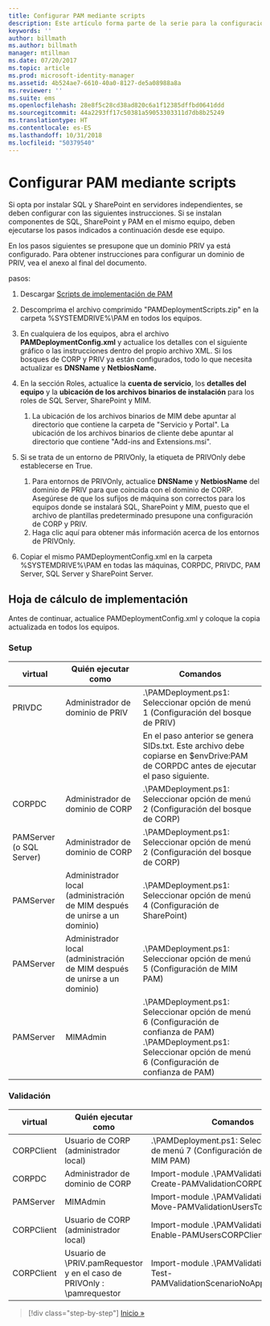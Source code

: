 ```yaml
---
title: Configurar PAM mediante scripts
description: Este artículo forma parte de la serie para la configuración de PAM mediante scripts. Abarca la modificación del archivo XML que van a utilizar los scripts de implementación de PAM.
keywords: ''
author: billmath
ms.author: billmath
manager: mtillman
ms.date: 07/20/2017
ms.topic: article
ms.prod: microsoft-identity-manager
ms.assetid: 4b524ae7-6610-40a0-8127-de5a08988a8a
ms.reviewer: ''
ms.suite: ems
ms.openlocfilehash: 28e8f5c28cd38ad820c6a1f12385dffbd0641ddd
ms.sourcegitcommit: 44a2293ff17c50381a59053303311d7db8b25249
ms.translationtype: HT
ms.contentlocale: es-ES
ms.lasthandoff: 10/31/2018
ms.locfileid: "50379540"
---
```

# <a name="configure-pam-using-scripts"></a>Configurar PAM mediante scripts

Si opta por instalar SQL y SharePoint en servidores independientes, se deben configurar con las siguientes instrucciones. Si se instalan componentes de SQL, SharePoint y PAM en el mismo equipo, deben ejecutarse los pasos indicados a continuación desde ese equipo.

En los pasos siguientes se presupone que un dominio PRIV ya está configurado. Para obtener instrucciones para configurar un dominio de PRIV, vea el anexo al final del documento.

pasos:

1. Descargar [Scripts de implementación de PAM](https://www.microsoft.com/download/details.aspx?id=53941)
2. Descomprima el archivo comprimido "PAMDeploymentScripts.zip" en la carpeta %SYSTEMDRIVE%\PAM en todos los equipos.
3. En cualquiera de los equipos, abra el archivo **PAMDeploymentConfig.xml** y actualice los detalles con el siguiente gráfico o las instrucciones dentro del propio archivo XML. Si los bosques de CORP y PRIV ya están configurados, todo lo que necesita actualizar es **DNSName** y **NetbiosName.**
4. En la sección Roles, actualice la **cuenta de servicio**, los **detalles del equipo** y la **ubicación de los archivos binarios de instalación** para los roles de SQL Server, SharePoint y MIM.
    1. La ubicación de los archivos binarios de MIM debe apuntar al directorio que contiene la carpeta de "Servicio y Portal". La ubicación de los archivos binarios de cliente debe apuntar al directorio que contiene "Add-ins and Extensions.msi".

5. Si se trata de un entorno de PRIVOnly, la etiqueta de PRIVOnly debe establecerse en True.
    1. Para entornos de PRIVOnly, actualice **DNSName** y **NetbiosName** del dominio de PRIV para que coincida con el dominio de CORP. Asegúrese de que los sufijos de máquina son correctos para los equipos donde se instalará SQL, SharePoint y MIM, puesto que el archivo de plantillas predeterminado presupone una configuración de CORP y PRIV.
    2. Haga clic aquí para obtener más información acerca de los entornos de PRIVOnly.

6. Copiar el mismo PAMDeploymentConfig.xml en la carpeta %SYSTEMDRIVE%\PAM en todas las máquinas, CORPDC, PRIVDC, PAM Server, SQL Server y SharePoint Server.


## <a name="deployment-worksheet"></a>Hoja de cálculo de implementación

Antes de continuar, actualice PAMDeploymentConfig.xml y coloque la copia actualizada en todos los equipos.

### <a name="setup"></a>Setup

|virtual   | Quién ejecutar como   |Comandos   |
|---|---|---|
|  PRIVDC |Administrador de dominio de PRIV   | .\PAMDeployment.ps1: Seleccionar opción de menú 1 (Configuración del bosque de PRIV)   |
|   |   |  En el paso anterior se genera SIDs.txt. Este archivo debe copiarse en $envDrive:PAM de CORPDC antes de ejecutar el paso siguiente. |
| CORPDC  |Administrador de dominio de CORP   | .\PAMDeployment.ps1: Seleccionar opción de menú 2 (Configuración del bosque de CORP)   |
| PAMServer (o SQL Server)   |Administrador de dominio de CORP   |  .\PAMDeployment.ps1: Seleccionar opción de menú 2 (Configuración del bosque de CORP)  |
|  PAMServer |  Administrador local (administración de MIM después de unirse a un dominio) |  .\PAMDeployment.ps1: Seleccionar opción de menú 4 (Configuración de SharePoint)  |
| PAMServer  | Administrador local (administración de MIM después de unirse a un dominio)  | .\PAMDeployment.ps1: Seleccionar opción de menú 5 (Configuración de MIM PAM)   |
|  PAMServer |MIMAdmin   | .\PAMDeployment.ps1: Seleccionar opción de menú 6 (Configuración de confianza de PAM) .\PAMDeployment.ps1: Seleccionar opción de menú 6 (Configuración de confianza de PAM) |

### <a name="validation"></a>Validación

|  virtual | Quién ejecutar como   | Comandos   |
|---|---|---|
| CORPClient  | Usuario de CORP (administrador local)  |   .\PAMDeployment.ps1: Seleccionar opción de menú 7 (Configuración de cliente de MIM PAM)  |
| CORPDC  | Administrador de dominio de CORP   | Import-module .\PAMValidation.psm1 ; Create-PAMValidationCORPDCConfig   |
| PAMServer   | MIMAdmin  | Import-module .\PAMValidation.psm1 ; Move-PAMValidationUsersToPAM  |
| CORPClient  | Usuario de CORP (administrador local)   |   Import-module .\PAMValidation.psm1 ; Enable-PAMUsersCORPClientRemote |
|  CORPClient | <PRIV>Usuario de \PRIV.pamRequestor y en el caso de PRIVOnly : <CORP>\pamrequestor   | Import-module .\PAMValidation.psm1 ; Test-PAMValidationScenarioNoApprovalRequest  |


> [!div class="step-by-step"]
> [Inicio »](sp1-step1-configuring-priv-domain.md)
